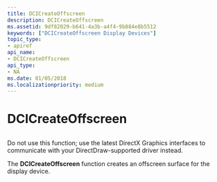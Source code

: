```yaml
---
title: DCICreateOffscreen
description: DCICreateOffscreen
ms.assetid: 9df82029-b641-4a3b-a4f4-9b884e8b5512
keywords: ["DCICreateOffscreen Display Devices"]
topic_type:
- apiref
api_name:
- DCICreateOffscreen
api_type:
- NA
ms.date: 01/05/2018
ms.localizationpriority: medium
---
```


# DCICreateOffscreen


## <span id="ddk_dcicreateoffscreen_gg"></span><span id="DDK_DCICREATEOFFSCREEN_GG"></span>


Do not use this function; use the latest DirectX Graphics interfaces to communicate with your DirectDraw-supported driver instead.

The **DCICreateOffscreen** function creates an offscreen surface for the display device.

 

 





